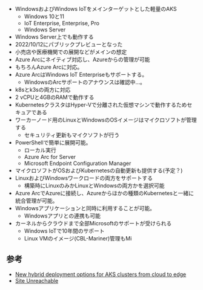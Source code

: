 - WindowsおよびWindows IoTをメインターゲットとした軽量のAKS
	- Windows 10と11
	- IoT Enterprise, Enterprise, Pro
	- Windows Server
- Windows Server上でも動作する
- 2022/10/12にパブリックプレビューとなった
- 小売店や医療機関での展開などがメインの想定
- Azure Arcにネイティブ対応し、Azureからの管理が可能
- もちろんAzure Arcに対応。
- Azure ArcはWindows IoT Enterpriseもサポートする。
	- WindowsのArcサポートのアナウンスは確認中…。
- k8sとk3sの両方に対応
- 2 vCPUと4GBのRAMで動作する
- KubernetesクラスタはHyper-Vで分離された仮想マシンで動作するためセキュアである
- ワーカーノード用のLinuxとWindowsのOSイメージはマイクロソフトが管理する
	- セキュリティ更新もマイクソフトが行う
- PowerShellで簡単に展開可能。
	- ローカル実行
	- Azure Arc for Server
	- Microsoft Endpoint Configuration Manager
- マイクロソフトがOSおよびKubernetesの自動更新も提供する(予定？)
- LinuxおよびWindowsワークロードの両方をサポートする
	- 構築時にLinuxのみかLinuxとWindowsの両方かを選択可能
- Azure ArcでAzureに接続し、Azureからほかの種類のKubernetesと一緒に統合管理が可能。
- Windowsアプリケーションと同時に利用することが可能。
	- Windowsアプリとの連携も可能
- カーネルからクラウドまで全部Microsoftのサポートが受けられる
	- Windows IoTで10年間のサポート
	- Linux VMのイメージ(CBL-Mariner)管理もMi


## 参考
- [New hybrid deployment options for AKS clusters from cloud to edge](https://techcommunity.microsoft.com/t5/azure-arc-blog/new-hybrid-deployment-options-for-aks-clusters-from-cloud-to/ba-p/3645410)
- [Site Unreachable](https://techcommunity.microsoft.com/t5/internet-of-things-blog/taking-azure-arc-and-kubernetes-to-the-edge/ba-p/3650599)